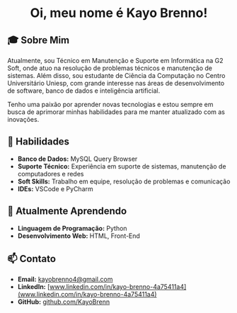 <h1 align="center">Oi, meu nome é Kayo Brenno!</h1>

## 🎓 Sobre Mim

Atualmente, sou Técnico em Manutenção e Suporte em Informática na G2 Soft, onde atuo na 
resolução de problemas técnicos e manutenção de sistemas. Além disso, sou estudante de 
Ciência da Computação no Centro Universitário Uniesp, com grande interesse nas áreas de 
desenvolvimento de software, banco de dados e inteligência artificial.

Tenho uma paixão por aprender novas tecnologias e estou sempre em busca de aprimorar minhas 
habilidades para me manter atualizado com as inovações.


## 🔧 Habilidades

- **Banco de Dados:** MySQL Query Browser
- **Suporte Técnico:** Experiência em suporte de sistemas, manutenção de computadores e redes
- **Soft Skills:** Trabalho em equipe, resolução de problemas e comunicação
- **IDEs:** VSCode e PyCharm
  
## 🌱 Atualmente Aprendendo

- **Linguagem de Programação:** Python
- **Desenvolvimento Web:** HTML, Front-End

## 📫 Contato

- **Email:** [kayobrenno4@gmail.com](mailto:KayoBrenno4@gmail.com)
- **LinkedIn:** [www.linkedin.com/in/kayo-brenno-4a75411a4](www.linkedin.com/in/kayo-brenno-4a75411a4)
- **GitHub:** [github.com/KayoBrenn](https://github.com/KayoBrenn)

